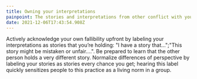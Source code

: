 ```yaml
---
title: Owning your interpretations
painpoint: The stories and interpretations from other conflict with your reality
date: 2021-12-06T17:43:54.908Z
---
```

Actively acknowledge your own fallibility upfront by labeling your interpretations as stories that you’re holding: "I have a story that…";"This story might be mistaken or unfair….". Be prepared to learn that the other person holds a very different story. Normalize differences of perspective by labeling your stories as stories every chance you get; hearing this label quickly sensitizes people to this practice as a living norm in a group.